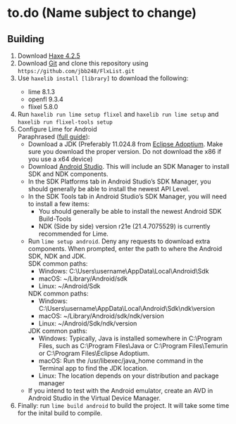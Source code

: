 # to.do (Name subject to change)

## Building
<ol>
    <li>Download <a href="https://haxe.org/download/version/4.2.5/">Haxe 4.2.5</a></li>
    <li>Download <a href="git-scm.com">Git</a> and clone this repository using <code>https://github.com/jbb248/FlxList.git</code></li>
    <li>Use <code>haxelib install [library]</code> to download the following:</li>
        <ul>
            <li>lime 8.1.3</li>
            <li>openfl 9.3.4</li>
            <li>flixel 5.8.0</li>
        </ul>
    <li>Run <code>haxelib run lime setup flixel</code> and <code>haxelib run lime setup</code> and <code>haxelib run flixel-tools setup</code></li>
    <li>
        Configure Lime for Android
        <br/>Paraphrased (<a href="https://lime.openfl.org/docs/advanced-setup/android/">full guide</a>):
        <ul>
            <li>Download a JDK (Preferably 11.024.8 from <a href="https://adoptium.net/temurin/releases/?version=11">Eclipse Adoptium</a>. Make sure you download the proper version. Do not download the x86 if you use a x64 device)</li>
            <li>Download <a href="https://developer.android.com/studio">Android Studio</a>. This will include an SDK Manager to install SDK and NDK components.</li>
            <li>In the SDK Platforms tab in Android Studio’s SDK Manager, you should generally be able to install the newest API Level.</li>
            <li>
                In the SDK Tools tab in Android Studio’s SDK Manager, you will need to install a few items:
                <ul>
                    <li>You should generally be able to install the newest Android SDK Build-Tools</li>
                    <li>NDK (Side by side) version r21e (21.4.7075529) is currently recommended for Lime.</li>
                </ul>
            </li>
            <li>
                Run <code>lime setup android</code>. Deny any requests to download extra components. When prompted, enter the path to where the Android SDK, NDK and JDK.
                <br/> SDK common paths:
                <ul>
                    <li>Windows: C:\Users\username\AppData\Local\Android\Sdk</li>
                    <li>macOS: ~/Library/Android/sdk</li>
                    <li>Linux: ~/Android/Sdk</li>
                </ul>
                NDK common paths:
                <ul>
                    <li>Windows: C:\Users\username\AppData\Local\Android\Sdk\ndk\version</li>
                    <li>macOS: ~/Library/Android/sdk/ndk/version</li>
                    <li>Linux: ~/Android/Sdk/ndk/version</li>
                </ul>
                JDK common paths:
                <ul>
                    <li>Windows: Typically, Java is installed somewhere in C:\Program Files, such as C:\Program Files\Java or C:\Program Files\Temurin or C:\Program Files\Eclipse Adoptium.</li>
                    <li>macOS: Run the /usr/libexec/java_home command in the Terminal app to find the JDK location.</li>
                    <li>Linux: The location depends on your distribution and package manager</li>
                </ul>
            </li>
            <li>If you intend to test with the Android emulator, create an AVD in Android Studio in the Virtual Device Manager.</li>
        </ul>
        <li>Finally: run <code>lime build android</code> to build the project. It will take some time for the inital build to compile.</li>
    </li>
</ol>